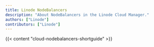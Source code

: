 ```yaml
---
title: Linode NodeBalancers
description: "About NodeBalancers in the Linode Cloud Manager."
authors: ["Linode"]
contributors: ["Linode"]
---
```


{{< content "cloud-nodebalancers-shortguide" >}}
